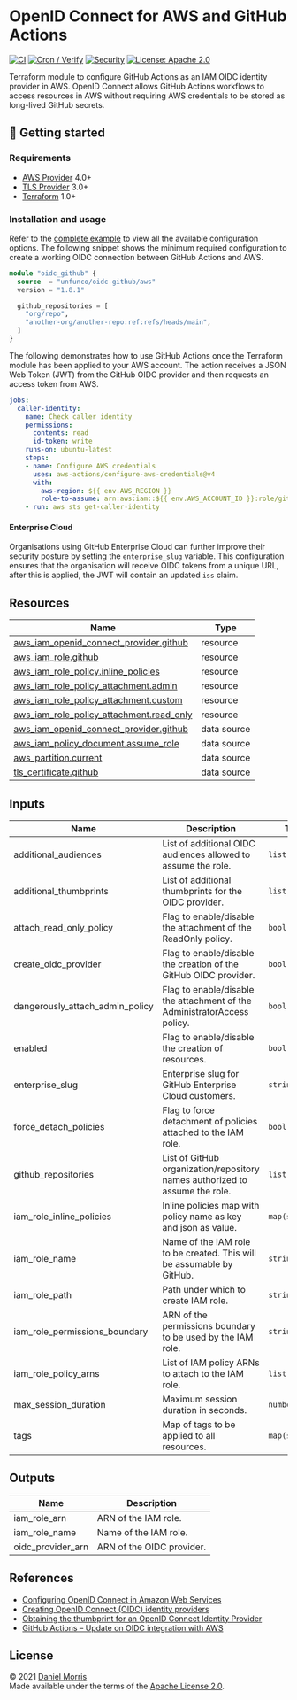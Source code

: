 # OpenID Connect for AWS and GitHub Actions

[![CI](https://github.com/unfunco/terraform-aws-oidc-github/actions/workflows/ci.yaml/badge.svg)](https://github.com/unfunco/terraform-aws-oidc-github/actions/workflows/ci.yaml)
[![Cron / Verify](https://github.com/unfunco/terraform-aws-oidc-github/actions/workflows/cron.yaml/badge.svg)](https://github.com/unfunco/terraform-aws-oidc-github/actions/workflows/cron.yaml)
[![Security](https://github.com/unfunco/terraform-aws-oidc-github/actions/workflows/security.yaml/badge.svg)](https://github.com/unfunco/terraform-aws-oidc-github/actions/workflows/security.yaml)
[![License: Apache 2.0](https://img.shields.io/badge/License-Apache_2.0-purple.svg)](https://opensource.org/licenses/Apache-2.0)

Terraform module to configure GitHub Actions as an IAM OIDC identity provider in
AWS. OpenID Connect allows GitHub Actions workflows to access resources in AWS
without requiring AWS credentials to be stored as long-lived GitHub secrets.

## 🔨 Getting started

### Requirements

- [AWS Provider] 4.0+
- [TLS Provider] 3.0+
- [Terraform] 1.0+

### Installation and usage

Refer to the [complete example] to view all the available configuration options.
The following snippet shows the minimum required configuration to create a
working OIDC connection between GitHub Actions and AWS.

```terraform
module "oidc_github" {
  source  = "unfunco/oidc-github/aws"
  version = "1.8.1"

  github_repositories = [
    "org/repo",
    "another-org/another-repo:ref:refs/heads/main",
  ]
}
```

The following demonstrates how to use GitHub Actions once the Terraform module
has been applied to your AWS account. The action receives a JSON Web Token (JWT)
from the GitHub OIDC provider and then requests an access token from AWS.

<!-- prettier-ignore -->
```yaml
jobs:
  caller-identity:
    name: Check caller identity
    permissions:
      contents: read
      id-token: write
    runs-on: ubuntu-latest
    steps:
    - name: Configure AWS credentials
      uses: aws-actions/configure-aws-credentials@v4
      with:
        aws-region: ${{ env.AWS_REGION }}
        role-to-assume: arn:aws:iam::${{ env.AWS_ACCOUNT_ID }}:role/github
    - run: aws sts get-caller-identity
```

#### Enterprise Cloud

Organisations using GitHub Enterprise Cloud can further improve their security
posture by setting the `enterprise_slug` variable. This configuration ensures
that the organisation will receive OIDC tokens from a unique URL, after this is
applied, the JWT will contain an updated `iss` claim.

<!-- BEGIN_TF_DOCS -->

## Resources

| Name                                                                                                                                                 | Type        |
| ---------------------------------------------------------------------------------------------------------------------------------------------------- | ----------- |
| [aws_iam_openid_connect_provider.github](https://registry.terraform.io/providers/hashicorp/aws/latest/docs/resources/iam_openid_connect_provider)    | resource    |
| [aws_iam_role.github](https://registry.terraform.io/providers/hashicorp/aws/latest/docs/resources/iam_role)                                          | resource    |
| [aws_iam_role_policy.inline_policies](https://registry.terraform.io/providers/hashicorp/aws/latest/docs/resources/iam_role_policy)                   | resource    |
| [aws_iam_role_policy_attachment.admin](https://registry.terraform.io/providers/hashicorp/aws/latest/docs/resources/iam_role_policy_attachment)       | resource    |
| [aws_iam_role_policy_attachment.custom](https://registry.terraform.io/providers/hashicorp/aws/latest/docs/resources/iam_role_policy_attachment)      | resource    |
| [aws_iam_role_policy_attachment.read_only](https://registry.terraform.io/providers/hashicorp/aws/latest/docs/resources/iam_role_policy_attachment)   | resource    |
| [aws_iam_openid_connect_provider.github](https://registry.terraform.io/providers/hashicorp/aws/latest/docs/data-sources/iam_openid_connect_provider) | data source |
| [aws_iam_policy_document.assume_role](https://registry.terraform.io/providers/hashicorp/aws/latest/docs/data-sources/iam_policy_document)            | data source |
| [aws_partition.current](https://registry.terraform.io/providers/hashicorp/aws/latest/docs/data-sources/partition)                                    | data source |
| [tls_certificate.github](https://registry.terraform.io/providers/hashicorp/tls/latest/docs/data-sources/certificate)                                 | data source |

## Inputs

| Name                            | Description                                                                 | Type           | Default    | Required |
| ------------------------------- | --------------------------------------------------------------------------- | -------------- | ---------- | :------: |
| additional_audiences            | List of additional OIDC audiences allowed to assume the role.               | `list(string)` | `null`     |    no    |
| additional_thumbprints          | List of additional thumbprints for the OIDC provider.                       | `list(string)` | `[]`       |    no    |
| attach_read_only_policy         | Flag to enable/disable the attachment of the ReadOnly policy.               | `bool`         | `false`    |    no    |
| create_oidc_provider            | Flag to enable/disable the creation of the GitHub OIDC provider.            | `bool`         | `true`     |    no    |
| dangerously_attach_admin_policy | Flag to enable/disable the attachment of the AdministratorAccess policy.    | `bool`         | `false`    |    no    |
| enabled                         | Flag to enable/disable the creation of resources.                           | `bool`         | `true`     |    no    |
| enterprise_slug                 | Enterprise slug for GitHub Enterprise Cloud customers.                      | `string`       | `""`       |    no    |
| force_detach_policies           | Flag to force detachment of policies attached to the IAM role.              | `bool`         | `false`    |    no    |
| github_repositories             | List of GitHub organization/repository names authorized to assume the role. | `list(string)` | n/a        |   yes    |
| iam_role_inline_policies        | Inline policies map with policy name as key and json as value.              | `map(string)`  | `{}`       |    no    |
| iam_role_name                   | Name of the IAM role to be created. This will be assumable by GitHub.       | `string`       | `"github"` |    no    |
| iam_role_path                   | Path under which to create IAM role.                                        | `string`       | `"/"`      |    no    |
| iam_role_permissions_boundary   | ARN of the permissions boundary to be used by the IAM role.                 | `string`       | `""`       |    no    |
| iam_role_policy_arns            | List of IAM policy ARNs to attach to the IAM role.                          | `list(string)` | `[]`       |    no    |
| max_session_duration            | Maximum session duration in seconds.                                        | `number`       | `3600`     |    no    |
| tags                            | Map of tags to be applied to all resources.                                 | `map(string)`  | `{}`       |    no    |

## Outputs

| Name              | Description               |
| ----------------- | ------------------------- |
| iam_role_arn      | ARN of the IAM role.      |
| iam_role_name     | Name of the IAM role.     |
| oidc_provider_arn | ARN of the OIDC provider. |

<!-- END_TF_DOCS -->

## References

- [Configuring OpenID Connect in Amazon Web Services]
- [Creating OpenID Connect (OIDC) identity providers]
- [Obtaining the thumbprint for an OpenID Connect Identity Provider]
- [GitHub Actions – Update on OIDC integration with AWS]

## License

© 2021 [Daniel Morris](https://unfun.co)  
Made available under the terms of the [Apache License 2.0].

[apache license 2.0]: LICENSE.md
[aws provider]: https://registry.terraform.io/providers/hashicorp/aws/latest/docs
[complete example]: examples/complete
[configuring openid connect in amazon web services]: https://docs.github.com/en/actions/deployment/security-hardening-your-deployments/configuring-openid-connect-in-amazon-web-services
[creating openid connect (oidc) identity providers]: https://docs.aws.amazon.com/IAM/latest/UserGuide/id_roles_providers_create_oidc.html
[make]: https://www.gnu.org/software/make/
[obtaining the thumbprint for an openid connect identity provider]: https://docs.aws.amazon.com/IAM/latest/UserGuide/id_roles_providers_create_oidc_verify-thumbprint.html
[terraform]: https://www.terraform.io
[tls provider]: https://registry.terraform.io/providers/hashicorp/tls/latest/docs
[github actions – update on oidc integration with aws]: https://github.blog/changelog/2023-06-27-github-actions-update-on-oidc-integration-with-aws/
